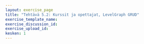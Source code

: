 ```yaml
---
layout: exercise_page
title: "Tehtävä 5.2: Kurssit ja opettajat, LevelGraph GRUD"
exercise_template_name: 
exercise_discussion_id: 
exercise_upload_id: 
kesken: 1
---
```


